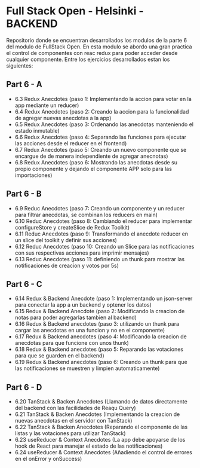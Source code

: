 # Full Stack Open - Helsinki - BACKEND

Repositorio donde se encuentran desarrollados los modulos de la parte 6 del modulo de FullStack Open.
En esta modulo se abordo una gran practica el control de componentes con reac redux para poder acceder desde cualquier componente.
Entre los ejercicios desarrollados estan los siguientes:

## Part 6 - A 
- 6.3 Redux Anecdotes (paso 1: Implementando la accion para votar en la app mediante un reducer)
- 6.4 Redux Anecdotes (paso 2: Creando la accion para la funcionalidad de agregar nuevas anecdotas a la app)
- 6.5 Redux Anecdotes (paso 3: Ordenando las anecdotas manteniendo el estado inmutable)
- 6.6 Redux Anecdotes (paso 4: Separando las funciones para ejecutar las acciones desde el reducer en el frontend)
- 6.7 Redux Anecdotes (paso 5: Creando un nuevo componente que se encargue de de manera independiente de agregar anecnotas)
- 6.8 Redux Anecdotes (paso 6: Mostrando las anecdotas desde su propio componente y dejando el componente APP solo para las importaciones)

## Part 6 - B
- 6.9 Reduc Anecdotes (paso 7: Creando un componente y un reducer para filtrar anecdotas, se combinan los reducers en main)
- 6.10 Reduc Anecdotes (paso 8: Cambiando el reducer para implementar configureStore y createSlice de Redux Toolkit)
- 6.11 Reduc Anecdotes (paso 9: Transformando el anecdote reducer en un slice del toolkit y definir sus acciones)
- 6.12 Reduc Anecdotes (paso 10: Creando un Slice para las notificaciones con sus respectivas acciones para imprimir mensajes)
- 6.13 Reduc Anecdotes (paso 11: definiendo un thunk para mostrar las notificaciones de creacion y votos por 5s)

## Part 6 - C
- 6.14 Redux & Backend Anecdote (paso 1: Implementando un json-server para conectar la app a un backend y optener los datos)
- 6.15 Redux & Backend Anecdote (paso 2: Modificando la creacion de notas para poder agregarlas tambien al backend)
- 6.16 Redux & Backend anecdotes (paso 3: utilizando un thunk para cargar las anecdotas en una funcion y no en el componente)
- 6.17 Redux & Backend anecdotes (paso 4: Modificando la creacion de anecdotas para que funcione con unos thunk)
- 6.18 Redux & Backend anecdotes (paso 5: Reparando las votaciones para que se guarden en el backend)
- 6.19 Redux & Backend anecdotes (paso 6: Creando un thunk para que las notificaciones se muestren y limpien automaticamente)

## Part 6 - D
- 6.20 TanStack & Backen Anecdotes (Llamando de datos directamente del backend con las facilidades de Reaqu Query)
- 6.21 TanStack & Backen Anecdotes (Implementando la creacion de nuevas anecdotas en el servidor con TanStack)
- 6.22 TanStack & Backen Anecdotes (Reparando el componente de las listas y las votaciones para utilizar TanStack)
- 6.23 useReducer & Context Anecdotes (La app debe apoyarse de los hook de React para manejar el estado de las notificaciones)
- 6.24 useReducer & Context Anecdotes (Añadiendo el control de errores en el onError y onSuccess)